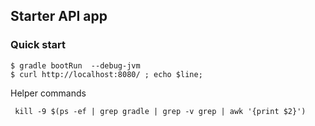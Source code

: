 ## Starter API app

### Quick start
```
$ gradle bootRun  --debug-jvm
$ curl http://localhost:8080/ ; echo $line;
```

Helper commands
```
 kill -9 $(ps -ef | grep gradle | grep -v grep | awk '{print $2}')
```